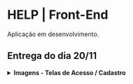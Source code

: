 # HELP | Front-End
Aplicação em desenvolvimento.

## Entrega do dia 20/11
<details>
<summary><b>Imagens - Telas de Acesso / Cadastro</b></summary>
  
### Tela de Acesso
![tela de acesso](https://github.com/saesel/help-frontend/assets/51432896/24c268f3-3d9b-4ebc-aeb5-f5186789c8be)


### Tela de Cadastro
![tela de cadastro](https://github.com/saesel/help-frontend/assets/51432896/807b57cd-845c-437b-9d2b-6d10f0874571)

</details>

